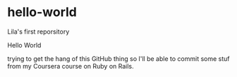 # hello-world
Lila's first reporsitory

Hello World

trying to get the hang of this GitHub thing so I'll be able to commit some stuf from my Coursera course on Ruby on Rails. 
